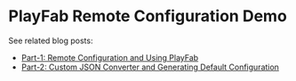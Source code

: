 # PlayFab Remote Configuration Demo

See related blog posts: 

* [Part-1: Remote Configuration and Using PlayFab](https://www.gokhand.com/blog/using-playfab-to-store-config-remotely-part1)
* [Part-2: Custom JSON Converter and Generating Default Configuration](https://www.gokhand.com/blog/using-playfab-to-store-config-remotely-part2)
